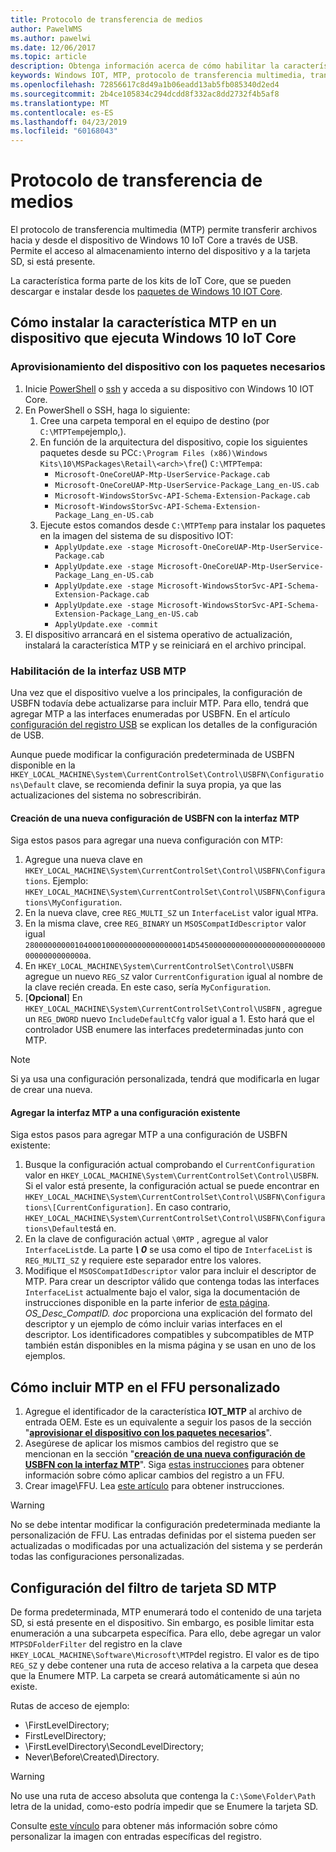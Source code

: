 ```yaml
---
title: Protocolo de transferencia de medios
author: PawelWMS
ms.author: pawelwi
ms.date: 12/06/2017
ms.topic: article
description: Obtenga información acerca de cómo habilitar la característica opcional de protocolo de transferencia multimedia (MTP) para transferir archivos desde y hacia los dispositivos a través de USB.
keywords: Windows IOT, MTP, protocolo de transferencia multimedia, transferencia de archivos, dispositivos
ms.openlocfilehash: 72856617c8d49a1b06eadd13ab5fb085340d2ed4
ms.sourcegitcommit: 2b4ce105834c294dcdd8f332ac8dd2732f4b5af8
ms.translationtype: MT
ms.contentlocale: es-ES
ms.lasthandoff: 04/23/2019
ms.locfileid: "60168043"
---
```

# <a name="media-transfer-protocol"></a>Protocolo de transferencia de medios
El protocolo de transferencia multimedia (MTP) permite transferir archivos hacia y desde el dispositivo de Windows 10 IoT Core a través de USB. Permite el acceso al almacenamiento interno del dispositivo y a la tarjeta SD, si está presente.

La característica forma parte de los kits de IoT Core, que se pueden descargar e instalar desde los [paquetes de Windows 10 IOT Core](https://www.microsoft.com/en-us/download/details.aspx?id=55031).

## <a name="how-to-install-the-mtp-feature-on-a-device-running-windows-10-iot-core"></a>Cómo instalar la característica MTP en un dispositivo que ejecuta Windows 10 IoT Core

### <a name="provisioning-the-device-with-required-packages"></a>Aprovisionamiento del dispositivo con los paquetes necesarios

1. Inicie [PowerShell](../connect-your-device/PowerShell.md) o [ssh](../connect-your-device/SSH.md) y acceda a su dispositivo con Windows 10 IOT Core.
2. En PowerShell o SSH, haga lo siguiente:
    1. Cree una carpeta temporal en el equipo de destino (por `C:\MTPTemp`ejemplo,).
    2. En función de la arquitectura del dispositivo, copie los siguientes paquetes desde su PC`C:\Program Files (x86)\Windows Kits\10\MSPackages\Retail\<arch>\fre`() `C:\MTPTemp`a:
        * `Microsoft-OneCoreUAP-Mtp-UserService-Package.cab`
        * `Microsoft-OneCoreUAP-Mtp-UserService-Package_Lang_en-US.cab`
        * `Microsoft-WindowsStorSvc-API-Schema-Extension-Package.cab`
        * `Microsoft-WindowsStorSvc-API-Schema-Extension-Package_Lang_en-US.cab`
    3. Ejecute estos comandos desde `C:\MTPTemp` para instalar los paquetes en la imagen del sistema de su dispositivo IOT:
        * `ApplyUpdate.exe -stage Microsoft-OneCoreUAP-Mtp-UserService-Package.cab`
        * `ApplyUpdate.exe -stage Microsoft-OneCoreUAP-Mtp-UserService-Package_Lang_en-US.cab`
        * `ApplyUpdate.exe -stage Microsoft-WindowsStorSvc-API-Schema-Extension-Package.cab`
        * `ApplyUpdate.exe -stage Microsoft-WindowsStorSvc-API-Schema-Extension-Package_Lang_en-US.cab`
        * `ApplyUpdate.exe -commit`
3. El dispositivo arrancará en el sistema operativo de actualización, instalará la característica MTP y se reiniciará en el archivo principal.

### <a name="enabling-the-mtp-usb-interface"></a>Habilitación de la interfaz USB MTP

Una vez que el dispositivo vuelve a los principales, la configuración de USBFN todavía debe actualizarse para incluir MTP. Para ello, tendrá que agregar MTP a las interfaces enumeradas por USBFN.
En el artículo [configuración del registro USB](https://docs.microsoft.com/windows-hardware/drivers/usbcon/usb-registry-settings-for-a-function-controller-driver) se explican los detalles de la configuración de USB.

Aunque puede modificar la configuración predeterminada de USBFN disponible en la `HKEY_LOCAL_MACHINE\System\CurrentControlSet\Control\USBFN\Configurations\Default` clave, se recomienda definir la suya propia, ya que las actualizaciones del sistema no sobrescribirán.

#### <a name="creating-a-new-usbfn-configuration-with-the-mtp-interface"></a>Creación de una nueva configuración de USBFN con la interfaz MTP

Siga estos pasos para agregar una nueva configuración con MTP:
1. Agregue una nueva clave en `HKEY_LOCAL_MACHINE\System\CurrentControlSet\Control\USBFN\Configurations`. Ejemplo: `HKEY_LOCAL_MACHINE\System\CurrentControlSet\Control\USBFN\Configurations\MyConfiguration`.
2. En la nueva clave, cree `REG_MULTI_SZ` un `InterfaceList` valor igual `MTP`a.
3. En la misma clave, cree `REG_BINARY` un `MSOSCompatIdDescriptor` valor igual `2800000000010400010000000000000000014D545000000000000000000000000000000000000000`a.
4. En `HKEY_LOCAL_MACHINE\System\CurrentControlSet\Control\USBFN` agregue un nuevo `REG_SZ` valor `CurrentConfiguration` igual al nombre de la clave recién creada. En este caso, sería `MyConfiguration`.
5. [**Opcional**] En `HKEY_LOCAL_MACHINE\System\CurrentControlSet\Control\USBFN` , agregue un `REG_DWORD` nuevo `IncludeDefaultCfg` valor igual a 1. Esto hará que el controlador USB enumere las interfaces predeterminadas junto con MTP.

> [!NOTE]
> Si ya usa una configuración personalizada, tendrá que modificarla en lugar de crear una nueva.

#### <a name="adding-the-mtp-interface-to-an-existing-configuration"></a>Agregar la interfaz MTP a una configuración existente

Siga estos pasos para agregar MTP a una configuración de USBFN existente:
1. Busque la configuración actual comprobando el `CurrentConfiguration` valor en `HKEY_LOCAL_MACHINE\System\CurrentControlSet\Control\USBFN`. Si el valor está presente, la configuración actual se puede encontrar en `HKEY_LOCAL_MACHINE\System\CurrentControlSet\Control\USBFN\Configurations\[CurrentConfiguration]`. En caso contrario, `HKEY_LOCAL_MACHINE\System\CurrentControlSet\Control\USBFN\Configurations\Default`está en.
2. En la clave de configuración actual `\0MTP` , agregue al valor `InterfaceList`de. La parte ***\ 0*** se usa como el tipo de `InterfaceList` is `REG_MULTI_SZ` y requiere este separador entre los valores.
3. Modifique el `MSOSCompatIdDescriptor` valor para incluir el descriptor de MTP. Para crear un descriptor válido que contenga todas las interfaces `InterfaceList` actualmente bajo el valor, siga la documentación de instrucciones disponible en la parte inferior de [esta página](https://msdn.microsoft.com/windows/hardware/gg463179.aspx). *OS_Desc_CompatID. doc* proporciona una explicación del formato del descriptor y un ejemplo de cómo incluir varias interfaces en el descriptor. Los identificadores compatibles y subcompatibles de MTP también están disponibles en la misma página y se usan en uno de los ejemplos.

## <a name="how-to-include-mtp-in-your-custom-ffu"></a>Cómo incluir MTP en el FFU personalizado

1. Agregue el identificador de la característica **IOT_MTP** al archivo de entrada OEM. Este es un equivalente a seguir los pasos de la sección "[**aprovisionar el dispositivo con los paquetes necesarios**](#provisioning-the-device-with-required-packages)".
2. Asegúrese de aplicar los mismos cambios del registro que se mencionan en la sección "[**creación de una nueva configuración de USBFN con la interfaz MTP**](#creating-a-new-usbfn-configuration-with-the-mtp-interface)". Siga [estas instrucciones](https://docs.microsoft.com/windows-hardware/manufacture/iot/add-a-registry-setting-to-an-image) para obtener información sobre cómo aplicar cambios del registro a un FFU.
3. Crear image\FFU. Lea [este artículo](https://docs.microsoft.com/windows-hardware/manufacture/iot/create-a-basic-image) para obtener instrucciones.

> [!WARNING]
> No se debe intentar modificar la configuración predeterminada mediante la personalización de FFU. Las entradas definidas por el sistema pueden ser actualizadas o modificadas por una actualización del sistema y se perderán todas las configuraciones personalizadas.

## <a name="how-to-setup-the-mtp-sd-card-filter"></a>Configuración del filtro de tarjeta SD MTP

De forma predeterminada, MTP enumerará todo el contenido de una tarjeta SD, si está presente en el dispositivo. Sin embargo, es posible limitar esta enumeración a una subcarpeta específica. Para ello, debe agregar un valor `MTPSDFolderFilter` del registro en la clave `HKEY_LOCAL_MACHINE\Software\Microsoft\MTP`del registro.
El valor es de tipo `REG_SZ` y debe contener una ruta de acceso relativa a la carpeta que desea que la Enumere MTP. La carpeta se creará automáticamente si aún no existe.

Rutas de acceso de ejemplo:
- \FirstLevelDirectory;
- FirstLevelDirectory;
- \FirstLevelDirectory\SecondLevelDirectory;
- Never\Before\Created\Directory.

> [!WARNING]
> No use una ruta de acceso absoluta que contenga la `C:\Some\Folder\Path` letra de la unidad, como-esto podría impedir que se Enumere la tarjeta SD.

Consulte [este vínculo](https://docs.microsoft.com/windows-hardware/manufacture/iot/add-a-registry-setting-to-an-image) para obtener más información sobre cómo personalizar la imagen con entradas específicas del registro.
